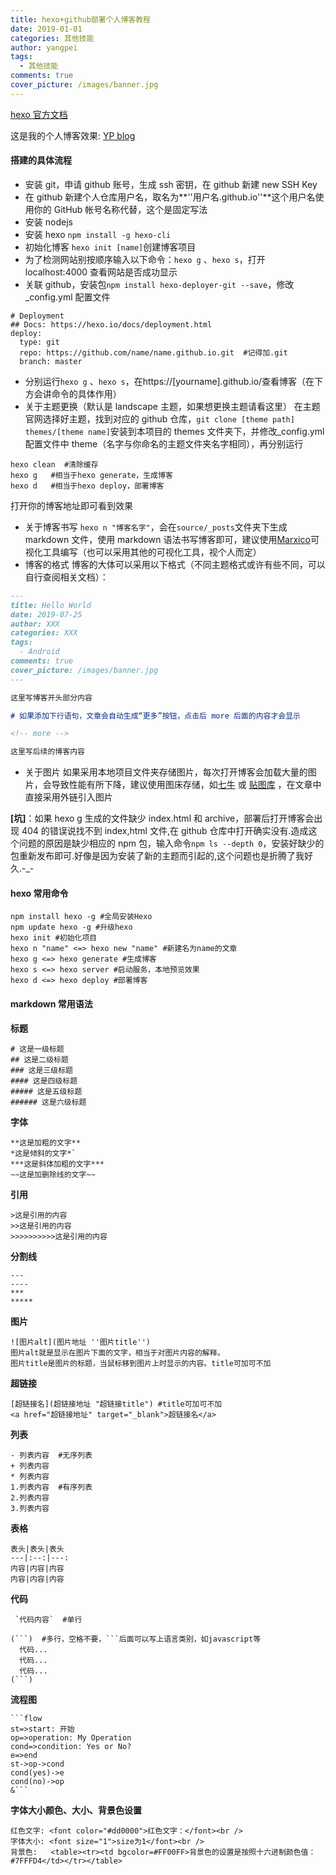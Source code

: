 ```yaml
---
title: hexo+github部署个人博客教程
date: 2019-01-01
categories: 其他技能
author: yangpei
tags:
  - 其他技能
comments: true
cover_picture: /images/banner.jpg
---
```


[hexo 官方文档](https://hexo.io/zh-cn/docs/)

这是我的个人博客效果: [YP blog](https://iloveyou11.github.io/)

<!-- more -->

#### 搭建的具体流程

- 安装 git，申请 github 账号，生成 ssh 密钥，在 github 新建 new SSH Key
- 在 github 新建个人仓库用户名，取名为**''用户名.github.io''**这个用户名使用你的 GitHub 帐号名称代替，这个是固定写法
- 安装 nodejs
- 安装 hexo `npm install -g hexo-cli`
- 初始化博客 `hexo init [name]`创建博客项目
- 为了检测网站别按顺序输入以下命令：`hexo g` 、`hexo s`，打开 localhost:4000 查看网站是否成功显示
- 关联 github，安装包`npm install hexo-deployer-git --save`，修改\_config.yml 配置文件

```
# Deployment
## Docs: https://hexo.io/docs/deployment.html
deploy:
  type: git
  repo: https://github.com/name/name.github.io.git  #记得加.git
  branch: master
```

- 分别运行`hexo g` 、`hexo s`，在https://[yourname].github.io/查看博客（在下方会讲命令的具体作用）
- 关于主题更换（默认是 landscape 主题，如果想更换主题请看这里）
  在主题官网选择好主题，找到对应的 github 仓库，`git clone [theme path] themes/[theme name]`安装到本项目的 themes 文件夹下，并修改\_config.yml 配置文件中 theme（名字与你命名的主题文件夹名字相同），再分别运行

```
hexo clean  #清除缓存
hexo g   #相当于hexo generate，生成博客
hexo d   #相当于hexo deploy，部署博客
```

打开你的博客地址即可看到效果

- 关于博客书写
  `hexo n "博客名字"`，会在`source/_posts`文件夹下生成 markdown 文件，使用 markdown 语法书写博客即可，建议使用[Marxico](http://marxi.co/)可视化工具编写（也可以采用其他的可视化工具，视个人而定）
- 博客的格式
  博客的大体可以采用以下格式（不同主题格式或许有些不同，可以自行查阅相关文档）：

```markdown
---
title: Hello World
date: 2019-07-25
author: XXX
categories: XXX
tags:
  - Android
comments: true
cover_picture: /images/banner.jpg
---

这里写博客开头部分内容

# 如果添加下行语句，文章会自动生成“更多”按钮，点击后 more 后面的内容才会显示

<!-- more -->

这里写后续的博客内容
```

- 关于图片
  如果采用本地项目文件夹存储图片，每次打开博客会加载大量的图片，会导致性能有所下降，建议使用图床存储，如[七牛](https://www.qiniu.com/) 或 [贴图库](http://www.tietuku.com/) ，在文章中直接采用外链引入图片

**[坑]**：如果 hexo g 生成的文件缺少 index.html 和 archive，部署后打开博客会出现 404 的错误说找不到 index,html 文件,在 github 仓库中打开确实没有.造成这个问题的原因是缺少相应的 npm 包，输入命令`npm ls --depth 0`，安装好缺少的包重新发布即可.好像是因为安装了新的主题而引起的,这个问题也是折腾了我好久.-\_-

#### hexo 常用命令

```
npm install hexo -g #全局安装Hexo
npm update hexo -g #升级hexo
hexo init #初始化项目
hexo n "name" <=> hexo new "name" #新建名为name的文章
hexo g <=> hexo generate #生成博客
hexo s <=> hexo server #启动服务，本地预览效果
hexo d <=> hexo deploy #部署博客
```

#### markdown 常用语法

**标题**

```
# 这是一级标题
## 这是二级标题
### 这是三级标题
#### 这是四级标题
##### 这是五级标题
###### 这是六级标题
```

**字体**

```
**这是加粗的文字**
*这是倾斜的文字*`
***这是斜体加粗的文字***
~~这是加删除线的文字~~
```

**引用**

```
>这是引用的内容
>>这是引用的内容
>>>>>>>>>>这是引用的内容
```

**分割线**

```
---
----
***
*****
```

**图片**

```
![图片alt](图片地址 ''图片title'')
图片alt就是显示在图片下面的文字，相当于对图片内容的解释。
图片title是图片的标题，当鼠标移到图片上时显示的内容。title可加可不加
```

**超链接**

```
[超链接名](超链接地址 "超链接title") #title可加可不加
<a href="超链接地址" target="_blank">超链接名</a>
```

**列表**

```
- 列表内容  #无序列表
+ 列表内容
* 列表内容
1.列表内容  #有序列表
2.列表内容
3.列表内容
```

**表格**

```
表头|表头|表头
---|:--:|---:
内容|内容|内容
内容|内容|内容
```

**代码**

````
 `代码内容`  #单行

(```)  #多行，空格不要，```后面可以写上语言类别，如javascript等
  代码...
  代码...
  代码...
(```)
````

**流程图**

````
```flow
st=>start: 开始
op=>operation: My Operation
cond=>condition: Yes or No?
e=>end
st->op->cond
cond(yes)->e
cond(no)->op
&```
````

**字体大小颜色、大小、背景色设置**

```
红色文字: <font color="#dd0000">红色文字：</font><br />
字体大小: <font size="1">size为1</font><br />
背景色:   <table><tr><td bgcolor=#FF00FF>背景色的设置是按照十六进制颜色值：#7FFFD4</td></tr></table>
```
